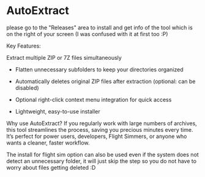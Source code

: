 # AutoExtract

please go to the "Releases" area to install and get info of the tool which is on the right of your screen 
(I was confused with it at first too :P)

Key Features:

Extract multiple ZIP or 7Z files simultaneously

- Flatten unnecessary subfolders to keep your directories organized

- Automatically deletes original ZIP files after extraction (optional: can be disabled)

- Optional right-click context menu integration for quick access

- Lightweight, easy-to-use installer

Why use AutoExtract?
If you regularly work with large numbers of archives, this tool streamlines the process, saving you precious minutes every time. It’s perfect for power users, developers, Flight Simmers, or anyone who wants a cleaner, faster workflow.


The install for flight sim option can also be used even if the system does not detect an unnecessary folder, it will just skip the step so you do not have to worry about files getting deleted :D
